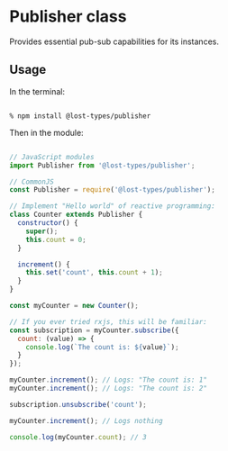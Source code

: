 # Publisher class

Provides essential pub-sub capabilities for its instances.

## Usage

In the terminal:
```

% npm install @lost-types/publisher

```

Then in the module:
```js

// JavaScript modules
import Publisher from '@lost-types/publisher';

// CommonJS
const Publisher = require('@lost-types/publisher');

// Implement "Hello world" of reactive programming:
class Counter extends Publisher {
  constructor() {
    super();
    this.count = 0;
  }

  increment() {
    this.set('count', this.count + 1);
  }
}

const myCounter = new Counter();

// If you ever tried rxjs, this will be familiar:
const subscription = myCounter.subscribe({
  count: (value) => {
    console.log(`The count is: ${value}`);
  }
});

myCounter.increment(); // Logs: "The count is: 1"
myCounter.increment(); // Logs: "The count is: 2"

subscription.unsubscribe('count');

myCounter.increment(); // Logs nothing

console.log(myCounter.count); // 3

```
